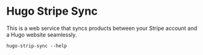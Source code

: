 # Hugo Stripe Sync

This is a web service that syncs products between your Stripe account and a Hugo website seamlessly.

```
hugo-strip-sync --help
```


